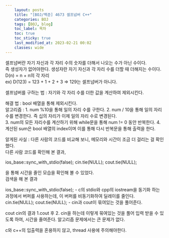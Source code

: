 ```yaml
---
    layout: posts
    title: "[BOJ/백준] 4673 셀프넘버 C++"
    categories: BOJ
    tags: [BOJ, blog]
    toc_label: 목차
    toc: true
    toc_sticky: true
    last_modified_at: 2023-02-21 00:02
    classes: wide
---
```


셀프넘버란 자기 자신과 각 자리 수의 숫자를 더해서 나오는 수가 아닌 수이다.  
즉 생성자가 없어야한다. 생성자란 자기 자신과 각 자리 수를 더할 때 더해지는 수이다.
D(n) = n + n의 각 자리  
ex) D(123) = 123 + 1 + 2 + 3 => 129는 셀프넘버가 아니다.  

셀프넘버를 구하는 법 : 자기와 각 자리 수를 더한 값을 계산하여 제외시킨다.  
 
 해결 법 : bool 배열을 통해 제외시킨다.  
 알고리즘 :  1. num %10을 통해 일의 자리 수를 구한다.
            2. num / 10을 통해 일의 자리수를 변경한다. 즉 십의 자리가 이제 일의 자리 수로 변경된다.  
            3. num의 모든 자리수를 계산하기 위해 while문을 통해 num != 0 동안 반복한다. 
            4. 계산된 sum은 bool 배열의 index이며 이를 통해 다시 반복문을 통해 출력을 한다.


알게된 사실 : 다른 사람의 코드를 비교해 보니, 메모리와 시간이 조금 더 걸리는 걸 확인했다.  
다른 사람 코드를 확인해 본 결과,  

ios_base::sync_with_stdio(false);
cin.tie(NULL);
cout.tie(NULL);

을 통해 시간을 줄인 모습을 확인해 볼 수 있었다.  
검색을 해 본 결과

ios_base::sync_with_stdio(false); - c의 stdio와 cpp의 iostream을 동기화 하는 과정에서 버퍼를 사용하는데, 이 버퍼를 비동기화하여 딜레이를 줄인다.
cin.tie(NULL); 
cout.tie(NULL); - cin과 cout이 묶여있는 것을 풀어준다. 

cout
cin의 결과 1.cout 후 2. cin을 하는데
이렇게 묶여있는 것을 풀어 입력 받을 수 있도록 하여, 시간을 줄여준다. 알고리즘 문제에서는 큰 문제가 없다.  

c와 c++의 입출력을 혼용하지 않고, thread 사용에 주의해야한다.  